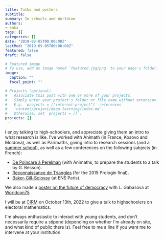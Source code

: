 ```yaml
---
title: Talks and posters
subtitle:
summary: In schools and Worldcon
authors:
- enka
tags: []
categories: []
date: "2019-02-05T00:00:00Z"
lastMod: "2019-09-05T00:00:00Z"
featured: false
draft: false

# Featured image
# To use, add an image named `featured.jpg/png` to your page's folder. 
image:
  caption: ""
  focal_point: ""

# Projects (optional).
#   Associate this post with one or more of your projects.
#   Simply enter your project's folder or file name without extension.
#   E.g. `projects = ["internal-project"]` references 
#   `content/project/deep-learning/index.md`.
#   Otherwise, set `projects = []`.
projects: []
---
```

I enjoy talking to high-schoolers, and appreciate giving them an intro to what research is like. I've worked with Animath (in France, Kosovo and Moldova), as well as Parimaths, giving intro to research sessions (and a [summer school](http://koliaza.com/old/prishtina16.html)), as well as a few conferences on the following subjects (in French):
- [De Poincaré à Perelman](/files/preconf_20llg_20alsa_2005022015.pdf) (with Animaths, to prepare the students to a talk by G. Besson).
- [Reconnaissance de Triangles](/files/conf_20prologin_2009052015.pdf) (for the 2015 Prologin final).
- [Baker-Gill-Solovay](/files/gill_20solovay_20baker.pdf) (at ENS Paris).

We also made a [poster on the future of democracy](/files/worldcon-democracy.red.pdf) with L. Gabasova at [Worldcon75](http://www.worldcon.fi/).

I will be at [CIRM](https://www.cirm-math.com/) on October 13th, 2022 to give a talk to highschoolers on electoral mathematics.

I'm always enthusiastic to interact with young students, and don't necessarily require a stipend (depending on whether I'm already on site, and what kind of public there is). Feel free to me a line if you want me to intervene at your institution.